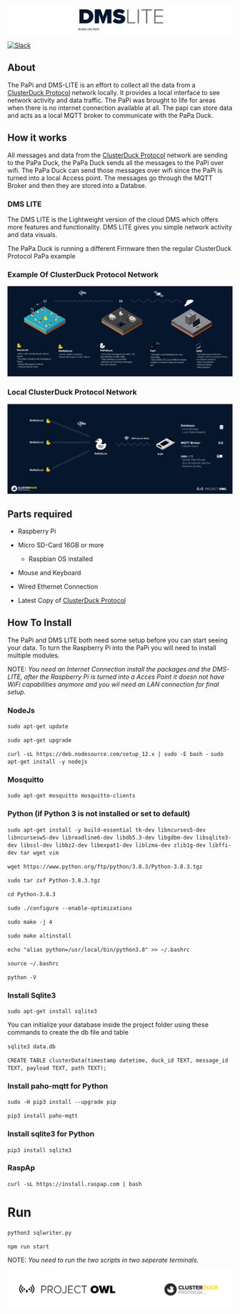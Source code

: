 ![logo](public/images/DMS-LITE.png)

 [![Slack](https://img.shields.io/badge/Join-Slack-blue)](https://www.project-owl.com/slack)
 
## About
The PaPi and DMS-LITE is an effort to collect all the data from a [ClusterDuck Protocol](https://github.com/Code-and-Response/ClusterDuck-Protocol) network locally. It provides a local interface to see network activity and data traffic. The PaPi was brought to life for areas when there is no internet connection available at all. The papi can store data and acts as a local MQTT broker to communicate with the PaPa Duck. 

## How it works 

All messages and data from the [ClusterDuck Protocol](https://github.com/Code-and-Response/ClusterDuck-Protocol) network are sending to the PaPa Duck, the PaPa Duck sends all the messages to the PaPi over wifi. The PaPa Duck can send those messages over wifi since the PaPi is turned into a local Access point. The messages go through the MQTT Broker and then they are stored into a Databse.

### DMS LITE
The DMS LITE is the Lightweight version of the cloud DMS which offers more features and functionality. DMS LITE gives you simple network activity and data visuals. 

The PaPa Duck is running a different Firmware then the regular ClusterDuck Protocol PaPa example

### Example Of ClusterDuck Protocol Network

![](public/images/CDP-NETWORK-EXPLAIN.jpg)

### Local ClusterDuck Protocol Network

![](public/images/PAPI-EXPLAIN.jpg)

## Parts required

- Raspberry Pi
- Micro SD-Card 16GB or more
  - Raspbian OS installed
- Mouse and Keyboard
- Wired Ethernet Connection 

- Latest Copy of [ClusterDuck Protocol](https://github.com/Code-and-Response/ClusterDuck-Protocol)

## How To Install
The PaPi and DMS LITE both need some setup before you can start seeing your data. To turn the Raspberry Pi into the PaPi you will need to install multiple modules. 

NOTE: *You need an Internet Connection install the packages and the DMS-LITE, after the Raspberry Pi is turned into a Acces Point it doesn not have WiFi capabilities anymore and you wil need an LAN connection for final setup.*


### NodeJs
`sudo apt-get update`

`sudo apt-get upgrade`

`curl -sL https://deb.nodesource.com/setup_12.x | sudo -E bash -`
`sudo apt-get install -y nodejs`

### Mosquitto
`sudo apt-get mosquitto mosquitto-clients`

### Python (if Python 3 is not installed or set to default) 
`sudo apt-get install -y build-essential tk-dev libncurses5-dev libncursesw5-dev libreadline6-dev libdb5.3-dev libgdbm-dev libsqlite3-dev libssl-dev libbz2-dev libexpat1-dev liblzma-dev zlib1g-dev libffi-dev tar wget vim`

`wget https://www.python.org/ftp/python/3.8.3/Python-3.8.3.tgz`

`sudo tar zxf Python-3.8.3.tgz`

`cd Python-3.8.3`

`sudo ./configure --enable-optimizations`

`sudo make -j 4`

`sudo make altinstall`

`echo "alias python=/usr/local/bin/python3.8" >> ~/.bashrc`

`source ~/.bashrc`

`python -V`

### Install Sqlite3

`sudo apt-get install sqlite3`

You can initialize your database inside the project folder using these commands to create the db file and table

`sqlite3 data.db`

`CREATE TABLE clusterData(timestamp datetime, duck_id TEXT, message_id TEXT, payload TEXT, path TEXT);`

### Install paho-mqtt for Python

`sudo -H pip3 install --upgrade pip`

`pip3 install paho-mqtt`

### Install sqlite3 for Python

`pip3 install sqlite3`

### RaspAp
`curl -sL https://install.raspap.com | bash`

# Run

`python3 sqlwriter.py`

`npm run start`

NOTE: *You need to run the two scripts in two seperate terminals.*


![logo](public/images/footer.png)
